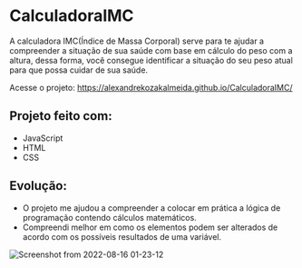 # CalculadoraIMC

<p> A calculadora IMC(Índice de Massa Corporal) serve para te ajudar a compreender a situação de sua saúde com base em cálculo do peso com a altura, dessa forma, você consegue identificar a situação do seu peso atual para que possa cuidar de sua saúde.
</p>

Acesse o projeto: https://alexandrekozakalmeida.github.io/CalculadoraIMC/

## Projeto feito com:
* JavaScript
* HTML
* CSS

## Evolução:

* O projeto me ajudou a compreender a colocar em prática a lógica de programação contendo cálculos matemáticos.
* Compreendi melhor em como os elementos podem ser alterados de acordo com os possíveis resultados de uma variável.

![Screenshot from 2022-08-16 01-23-12](https://user-images.githubusercontent.com/98601344/184797410-f3250366-c4f6-43c5-b007-e46c6fe4ab2e.png)



